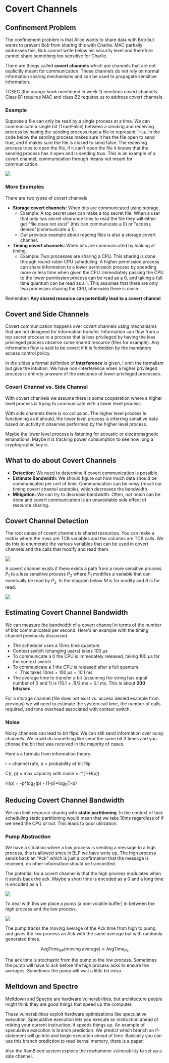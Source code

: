 # Covert Channels

## Confinement Problem

The confinement problem is that Alice wants to share data with Bob but wants to prevent Bob from sharing this with Charlie. MAC partially addresses this, Bob cannot write below his security level and therefore cannot share something too sensitive for Charlie.

There are things called **covert channels** which are channels that are not explicitly meant for communication. These channels do not rely on normal information sharing mechanisms and can be used to propagate sensitive information.

TCSEC (the orange book mentioned in week 1) mentions covert channels. Class B1 requires MAC and class B2 requires us to address covert channels.

### Example

Suppose a file can only be read by a single process at a time. We can communicate a single bit (True/False) between a sending and receiving process by having the sending process read a file to represent `True`. In the code below the sending process makes sure it has the file open to send true, and it makes sure the file is closed to send false. The receiving process tries to open the file, if it can't open the file it knows that the sending process has it open and is sending true. This is an example of a covert channel, communication through means not meant for communication.

![](https://assets.omscs-notes.com/images/notes/secure-computer-systems/module10/example.png)

### More Examples

There are two types of covert channels

- **Storage covert channels:** When bits are communicated using storage.
  - Example: A top secret user can make a top secret file. When a user that only has secret clearance tries to read the file they will either get "file does not exist" (this can communicate a 0) or "access denied"(communicate a 1).
  - Our previous example about reading files is also a storage covert channel.
- **Timing covert channels:** When bits are communicated by looking at timing.
  - Example: Two processes are sharing a CPU. This sharing is done through round-robin CPU scheduling. A higher permission process can share information to a lower permission process by spending more or less time when given the CPU. Immediately passing the CPU to the lower permission process can be read as a 0, and taking a full time quantum can be read as a 1. This assumes that there are only two processes sharing the CPU, otherwise there is noise.

Remember: **Any shared resource can potentially lead to a covert channel**

## Covert and Side Channels

Covert communication happens over covert channels using mechanisms that are not designed for information transfer. Information can flow from a top secret process to a process that is less privileged by having the less privileged process observe some shared resource (files for example). Any information flow is said to be covert if it is forbidden by the mandatory access control policy.

In the slides a formal definition of **interference** is given, I omit the formalism but give the intuition. We have non-interference when a higher privileged process is entirely unaware of the existence of lower privileged processes.

### Covert Channel vs. Side Channel

With covert channels we assume there is some cooperation where a higher level process is trying to communicate with a lower level process.

With side channels there is no collusion. The higher level process is functioning as it should, the lower level process is inferring sensitive data based on activity it observes performed by the higher level process.

Maybe the lower level process is listening for acoustic or electromagnetic emanations. Maybe it is tracking power consumption to see how long a cryptographic key is.

## What to do about Covert Channels

- **Detection:** We need to determine if covert communication is possible.
- **Estimate Bandwidth:** We should figure out how much data should be communicated per unit of time. Communication can be noisy (recall our timing covert channel example), which decreases the bandwidth.
- **Mitigation:** We can try to decrease bandwidth. Often, not much can be done and covert communication is an unavoidable side effect of resource sharing.

## Covert Channel Detection

The root cause of covert channels is shared resources. You can make a matrix where the rows are TCB variables and the columns are TCB calls. We do this to enumerate the various variables that can be used in covert channels and the calls that modify and read them.

![](https://assets.omscs-notes.com/images/notes/secure-computer-systems/module10/SRM.png)

A covert channel exists if there exists a path from a more sensitive process $P_1$ to a less sensitive process $P_2$ where $P_1$ modifies a variable that can eventually be read by $P_2$. In the diagram below $M$ is for modify and $R$ is for read.

![](https://assets.omscs-notes.com/images/notes/secure-computer-systems/module10/transitive.png)

## Estimating Covert Channel Bandwidth

We can measure the bandwidth of a covert channel in terms of the number of bits communicated per second. Here's an example with the timing channel previously discussed.

- The scheduler uses a 10ms time quantum.
- Context switch (changing users) takes 100 $\mu\text{s}$
- To communicate a 0 the CPU is immedately released, taking 100 $\mu\text{s}$ for the context switch.
- To communicate a 1 the CPU is released after a full quantum.
  - This takes 10ms + 100 $\mu\text{s}$ = 10.1 ms
- The average time to transfer a bit (assuming the string has equal number of 0 and 1) is (10.1 + .1)/2 ms = 5.1 ms. This is about **200 bits/sec**.

For a storage channel (file does not exist vs. access denied example from previous) we wil need to estimate the system call time, the number of calls required, and time overhead associated with context switch.

### Noise

Noisy channels can lead to bit flips. We can still send information over noisy channels. We could do something like send the same bit 3 times and you choose the bit that was received in the majority of cases.

Here's a formula from information theory:

r = channel rate, p = probability of bit flip

C(r, p) = max capacity with noise = r*(1-H(p))

H(p) = -p*$\log_2$(p) - (1-p)*$\log_2$(1-p)

## Reducing Covert Channel Bandwidth

We can limit resource sharing with **static partitioning**. In the context of task scheduling static partitioning would mean that we take 10ms regardless of if we need the CPU or not. This leads to poor utilization.

### Pump Abstraction

We have a situation where a low process is sending a message to a high process, this is allowed since in BLP we have write up. The high process sends back an "Ack" which is just a confirmation that the message is received, no other information should be transmitted.

The potential for a covert channel is that the high process modulates when it sends back the ack. Maybe a short time is encoded as a 0 and a long time is encoded as a 1.

![](https://assets.omscs-notes.com/images/notes/secure-computer-systems/module10/ack.png)

To deal with this we place a pump (a non-volatile buffer) in between the high process and the low process.

![](https://assets.omscs-notes.com/images/notes/secure-computer-systems/module10/ackpump.png)

The pump tracks the moving average of the Ack time from high to pump, and gives the low process an Ack with the same average but with randomly generated times.

<!-- markdownlint-disable MD049 -->
$$
\text{AvgTime}_\text{HP}(\text{moving average}) \approx \text{AvgTime}_\text{PL}
$$
<!-- markdownlint-enable MD049 -->

The ack time is stochastic from the pump to the low process. Sometimes the pump will have to ack before the high process acks to ensure the averages. Sometimes the pump will wait a little bit extra.

## Meltdown and Spectre

Meltdown and Spectre are hardware vulnerabilities, but architecture people might think they are good things that speed up the computer.

These vulnerabilities exploit hardware optimizations like speculative execution. Speculative execution lets you execute an instruction ahead of retiring your current instruction, it speeds things up. An example of speculative execution is branch prediction. We predict which branch an if-statement will go into and begin execution ahead of time. Basically you can use this branch prediction to read kernel memory, there is a paper.

Also the RamBleed system exploits the rowhammer vulnerability to set up a side channel.
